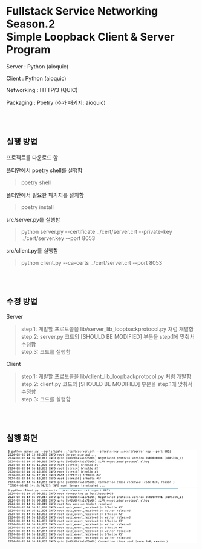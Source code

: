 <h1>Fullstack Service Networking Season.2 <br />Simple Loopback Client & Server Program</h1>	

Server : Python (aioquic)

Client : Python (aioquic)

Networking : HTTP/3 (QUIC)

Packaging : Poetry (추가 패키지: aioquic)

<br />
<br />

<h2>실행 방법</h2>	

프로젝트를 다운로드 함

폴더안에서 poetry shell를 실행함<br />
> poetry shell

폴더안에서 필요한 패키지를 설치함<br />
> poetry install

src/server.py를 실행함<br />
> python server.py --certificate ../cert/server.crt --private-key ../cert/server.key --port 8053

src/client.py를 실행함<br />
> python client.py --ca-certs ../cert/server.crt --port 8053

<br />
<br />

<h2>수정 방법</h2>	

Server
> step.1: 개발할 프로토콜을 lib/server_lib_loopbackprotocol.py 처럼 개발함<br />
> step.2: server.py 코드의 [SHOULD BE MODIFIED] 부분을 step.1에 맞춰서 수정함<br />
> step.3: 코드를 실행함

Client 
> step.1: 개발할 프로토콜을 lib/client_lib_loopbackprotocol.py 처럼 개발함<br />
> step.2: client.py 코드의 [SHOULD BE MODIFIED] 부분을 step.1에 맞춰서 수정함<br />
> step.3: 코드를 실행함

<br />
<br />

<h2>실행 화면</h2>	

<img src="/screen/server.png" width="1000"/>

<img src="/screen/client.png" width="1000"/>
